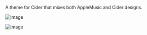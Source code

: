 A theme for Cider that mixes both AppleMusic and Cider designs.

![image](https://user-images.githubusercontent.com/30420022/156649537-c11b8c8e-b0d2-44cd-aaa1-9ba8d36b4939.png)

![image](https://user-images.githubusercontent.com/30420022/156649566-f4161009-a4a3-49b6-a4ab-4f7f6b890bbc.png)
